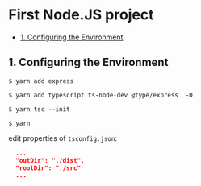 # First Node.JS project <!-- omit in toc -->
 - [1. Configuring the Environment](#1-configuring-the-environment)

## 1. Configuring the Environment

    $ yarn add express
    
    $ yarn add typescript ts-node-dev @type/express  -D
    
    $ yarn tsc --init

    $ yarn 

edit properties of `tsconfig.json`:
```Json
  ...
  "outDir": "./dist",
  "rootDir": "./src"
  ...
```
